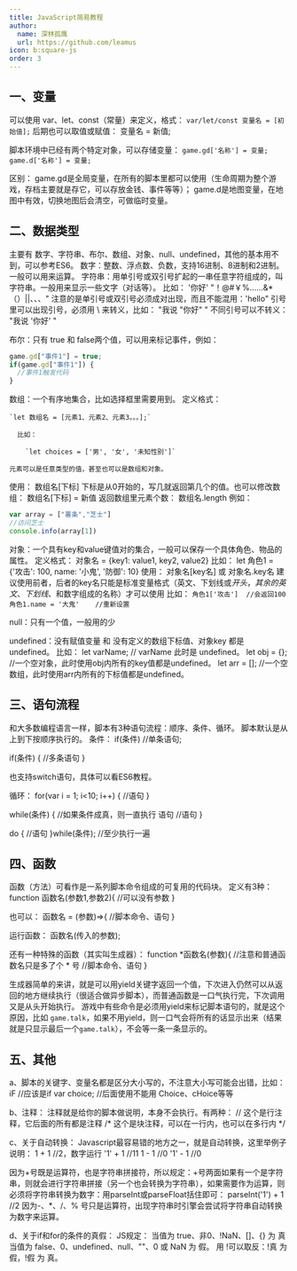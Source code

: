 ```yaml
---
title: JavaScript简易教程
author:
  name: 深林孤鹰
  url: https://github.com/leamus
icon: b:square-js
order: 3
---
```


## 一、变量

可以使用 var、let、const（常量）来定义，格式：
  `var/let/const 变量名 = [初始值];`
后期也可以取值或赋值：
  变量名 = 新值;


脚本环境中已经有两个特定对象，可以存储变量：
  `game.gd['名称'] = 变量;`
  `game.d['名称'] = 变量;`

区别：
game.gd是全局变量，在所有的脚本里都可以使用（生命周期为整个游戏，存档主要就是存它，可以存放金钱、事件等等）；
game.d是地图变量，在地图中有效，切换地图后会清空，可做临时变量。

## 二、数据类型

主要有 数字、字符串、布尔、数组、对象、null、undefined，其他的基本用不到，可以参考ES6。
数字：整数、浮点数、负数，支持16进制、8进制和2进制。一般可以用来运算。
字符串：用单引号或双引号扩起的一串任意字符组成的，叫字符串。一般用来显示一些文字（对话等）。
  比如：
    '你好'
    "！@#￥%……&*（）||、、、"
  注意的是单引号或双引号必须成对出现，而且不能混用：'hello"
  引号里可以出现引号，必须用 \ 来转义，比如：
    "我说 \"你好\" "
  不同引号可以不转义：
    "我说 '你好' "

布尔：只有 true 和 false两个值，可以用来标记事件，例如：
```javascript
game.gd["事件1"] = true;
if(game.gd["事件1"]) {
  //事件1触发代码
}
```

数组：一个有序地集合，比如选择框里需要用到。
  定义格式：
  
    `let 数组名 = [元素1、元素2、元素3。。。];`
    
      比如：
      
        `let choices = ['男', '女', '未知性别']`
        
    元素可以是任意类型的值，甚至也可以是数组和对象。
  使用：
    数组名[下标]
    下标是从0开始的，写几就返回第几个的值。也可以修改数组：
    数组名[下标] = 新值
  返回数组里元素个数：
    数组名.length
  例如：
  ```javascript
  var array = ["薯条","芝士"]
  //访问芝士
  console.info(array[1])
  ```
对象：一个具有key和value键值对的集合，一般可以保存一个具体角色、物品的属性。
  定义格式：
    对象名 = {key1: value1, key2, value2}
    比如：
    let 角色1 = {'攻击': 100, name: '小鬼', '防御': 10}
  使用：
    对象名[key名] 或 对象名.key名
    建议使用前者，后者的key名只能是标准变量格式（英文、下划线或$开头，其余的英文、下划线、$和数字组成的名称）才可以使用
    比如：
    `角色1['攻击']	//会返回100`
    `角色1.name = '大鬼'	//重新设置`

null：只有一个值，一般用的少

undefined：没有赋值变量 和 没有定义的数组下标值、对象key 都是 undefined。
比如：
  let varName;	// varName 此时是 undefined。
  let obj = {};	//一个空对象，此时使用obj内所有的key值都是undefined。
  let arr = [];	//一个空数组，此时使用arr内所有的下标值都是undefined。

## 三、语句流程

和大多数编程语言一样，脚本有3种语句流程：顺序、条件、循环。
脚本默认是从上到下按顺序执行的。
条件：
  if(条件) //单条语句;

  if(条件)
  {
    //多条语句
  }

  也支持switch语句，具体可以看ES6教程。

循环：
  for(var i = 1; i<10; i++) {
    //语句
  }

  while(条件) {	//如果条件成真，则一直执行 语句
    //语句
  }

  do {
    //语句
  }while(条件);	//至少执行一遍

## 四、函数

  函数（方法）可看作是一系列脚本命令组成的可复用的代码块。
  定义有3种：
  function 函数名(参数1,参数2){
    //可以没有参数
  }

  也可以：
  函数名 = (参数)=>{
    //脚本命令、语句
  }

  运行函数：
  函数名(传入的参数);

  还有一种特殊的函数（其实叫生成器）：
  function *函数名(参数){	//注意和普通函数名只是多了个 * 号
    //脚本命令、语句
  }

  生成器简单的来讲，就是可以用yield关键字返回一个值，下次进入仍然可以从返回的地方继续执行（很适合做异步脚本），而普通函数是一口气执行完，下次调用又是从头开始执行。
  游戏中有些命令是必须用yield来标记脚本语句的，就是这个原因，比如 `game.talk`，如果不用yield，则一口气会将所有的话显示出来（结果就是只显示最后一个`game.talk`），不会等一条一条显示的。

## 五、其他

  a、脚本的关键字、变量名都是区分大小写的，不注意大小写可能会出错，比如：
    iF	//应该是if
    var choice;  //后面使用不能用 Choice、cHoice等等

  b、注释：
    注释就是给你的脚本做说明，本身不会执行。有两种：
    //  这个是行注释，它后面的所有都是注释
    /* 这个是块注释，可以在一行内，也可以在多行内
    */

  c、关于自动转换：
  Javascript最容易错的地方之一，就是自动转换，这里举例子说明：
  1 + 1	//2，数字运行
  '1' + 1	//11
  1 - 1	//0
  '1' - 1	//0

  因为+号既是运算符，也是字符串拼接符，所以规定：+号两面如果有一个是字符串，则就会进行字符串拼接（另一个也会转换为字符串），如果需要作为运算，则必须将字符串转换为数字：用parseInt或parseFloat括住即可：
    parseInt('1') + 1	//2
  因为-、*、/、% 号只是运算符，出现字符串时引擎会尝试将字符串自动转换为数字来运算。

  d、关于if和for的条件的真假：
  JS规定：
    当值为 true、非0、!NaN、[]、{} 为 真
    当值为 false、0、undefined、null、""、0 或 NaN 为 假。
    用 !可以取反：!真 为 假，!假 为 真。
